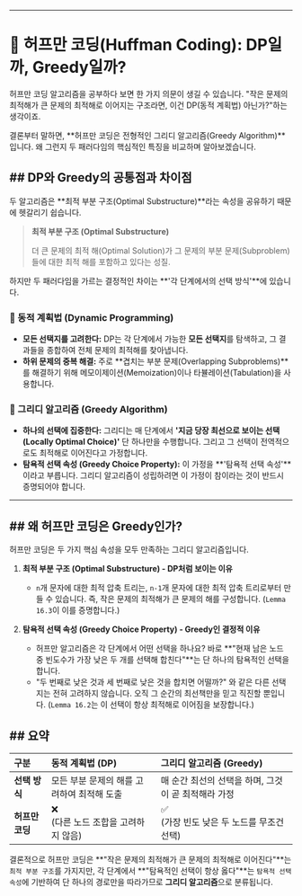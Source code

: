 -----

# 🤔 허프만 코딩(Huffman Coding): DP일까, Greedy일까?

허프만 코딩 알고리즘을 공부하다 보면 한 가지 의문이 생길 수 있습니다. "작은 문제의 최적해가 큰 문제의 최적해로 이어지는 구조라면, 이건 DP(동적 계획법) 아닌가?"하는 생각이죠.

결론부터 말하면, \*\*허프만 코딩은 전형적인 그리디 알고리즘(Greedy Algorithm)\*\*입니다. 왜 그런지 두 패러다임의 핵심적인 특징을 비교하며 알아보겠습니다.

## \#\# DP와 Greedy의 공통점과 차이점

두 알고리즘은 \*\*최적 부분 구조(Optimal Substructure)\*\*라는 속성을 공유하기 때문에 헷갈리기 쉽습니다.

> **최적 부분 구조 (Optimal Substructure)**
>
> 더 큰 문제의 최적 해(Optimal Solution)가 그 문제의 부분 문제(Subproblem)들에 대한 최적 해를 포함하고 있다는 성질.

하지만 두 패러다임을 가르는 결정적인 차이는 \*\*'각 단계에서의 선택 방식'\*\*에 있습니다.

### 📜 동적 계획법 (Dynamic Programming)

  - **모든 선택지를 고려한다:** DP는 각 단계에서 가능한 **모든 선택지**를 탐색하고, 그 결과들을 종합하여 전체 문제의 최적해를 찾아냅니다.
  - **하위 문제의 중복 해결:** 주로 \*\*겹치는 부분 문제(Overlapping Subproblems)\*\*를 해결하기 위해 메모이제이션(Memoization)이나 타뷸레이션(Tabulation)을 사용합니다.

### 🧭 그리디 알고리즘 (Greedy Algorithm)

  - **하나의 선택에 집중한다:** 그리디는 매 단계에서 **'지금 당장 최선으로 보이는 선택(Locally Optimal Choice)'** 단 하나만을 수행합니다. 그리고 그 선택이 전역적으로도 최적해로 이어진다고 가정합니다.
  - **탐욕적 선택 속성 (Greedy Choice Property):** 이 가정을 \*\*'탐욕적 선택 속성'\*\*이라고 부릅니다. 그리디 알고리즘이 성립하려면 이 가정이 참이라는 것이 반드시 증명되어야 합니다.

-----

## \#\# 왜 허프만 코딩은 Greedy인가?

허프만 코딩은 두 가지 핵심 속성을 모두 만족하는 그리디 알고리즘입니다.

1.  **최적 부분 구조 (Optimal Substructure) - DP처럼 보이는 이유**

      - `n`개 문자에 대한 최적 압축 트리는, `n-1`개 문자에 대한 최적 압축 트리로부터 만들 수 있습니다. 즉, 작은 문제의 최적해가 큰 문제의 해를 구성합니다. (`Lemma 16.3`이 이를 증명합니다.)

2.  **탐욕적 선택 속성 (Greedy Choice Property) - Greedy인 결정적 이유**

      - 허프만 알고리즘은 각 단계에서 어떤 선택을 하나요? 바로 \*\*"현재 남은 노드 중 빈도수가 가장 낮은 두 개를 선택해 합친다"\*\*는 단 하나의 탐욕적인 선택을 합니다.
      - "두 번째로 낮은 것과 세 번째로 낮은 것을 합치면 어떨까?" 와 같은 다른 선택지는 전혀 고려하지 않습니다. 오직 그 순간의 최선책만을 믿고 직진할 뿐입니다. (`Lemma 16.2`는 이 선택이 항상 최적해로 이어짐을 보장합니다.)

## \#\# 요약

| 구분 | 동적 계획법 (DP) | 그리디 알고리즘 (Greedy) |
| :--- | :--- | :--- |
| **선택 방식**| 모든 부분 문제의 해를 고려하여 최적해 도출 | 매 순간 최선의 선택을 하며, 그것이 곧 최적해라 가정 |
| **허프만 코딩**| ❌<br>(다른 노드 조합을 고려하지 않음) | ✅<br>(가장 빈도 낮은 두 노드를 무조건 선택) |

결론적으로 허프만 코딩은 \*\*"작은 문제의 최적해가 큰 문제의 최적해로 이어진다"\*\*는 `최적 부분 구조`를 가지지만, 각 단계에서 \*\*"탐욕적인 선택이 항상 옳다"\*\*는 `탐욕적 선택 속성`에 기반하여 단 하나의 경로만을 따라가므로 **그리디 알고리즘**으로 분류됩니다.
